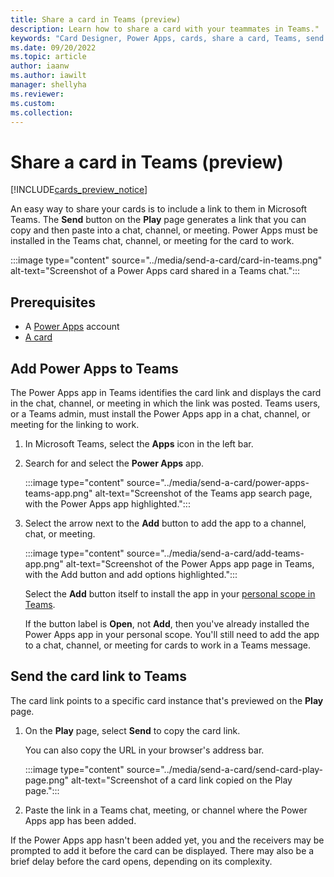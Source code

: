 ```yaml
---
title: Share a card in Teams (preview)
description: Learn how to share a card with your teammates in Teams."
keywords: "Card Designer, Power Apps, cards, share a card, Teams, send a card"
ms.date: 09/20/2022
ms.topic: article
author: iaanw
ms.author: iawilt
manager: shellyha
ms.reviewer: 
ms.custom: 
ms.collection: 
---
```


# Share a card in Teams (preview)

[!INCLUDE[cards_preview_notice](../includes/preview-include.md)]

An easy way to share your cards is to include a link to them in Microsoft Teams. The **Send** button on the **Play** page generates a link that you can copy and then paste into a chat, channel, or meeting. Power Apps must be installed in the Teams chat, channel, or meeting for the card to work.

   :::image type="content" source="../media/send-a-card/card-in-teams.png" alt-text="Screenshot of a Power Apps card shared in a Teams chat.":::

## Prerequisites

- A [Power Apps](https://powerapps.microsoft.com/) account
- [A card](../tutorials/hello-world-card.md)

## Add Power Apps to Teams

The Power Apps app in Teams identifies the card link and displays the card in the chat, channel, or meeting in which the link was posted. Teams users, or a Teams admin, must install the Power Apps app in a chat, channel, or meeting for the linking to work.

1. In Microsoft Teams, select the **Apps** icon in the left bar.
1. Search for and select the **Power Apps** app.

   :::image type="content" source="../media/send-a-card/power-apps-teams-app.png" alt-text="Screenshot of the Teams app search page, with the Power Apps app highlighted.":::

1. Select the arrow next to the **Add** button to add the app to a channel, chat, or meeting.

   :::image type="content" source="../media/send-a-card/add-teams-app.png" alt-text="Screenshot of the Power Apps app page in Teams, with the Add button and add options highlighted.":::

   Select the **Add** button itself to install the app in your [personal scope in Teams](../../teams/create-apps-overview.md).

   If the button label is **Open**, not **Add**, then you've already installed the Power Apps app in your personal scope. You'll still need to add the app to a chat, channel, or meeting for cards to work in a Teams message.

## Send the card link to Teams

The card link points to a specific card instance that's previewed on the **Play** page.

1. On the **Play** page, select **Send** to copy the card link.

    You can also copy the URL in your browser's address bar.  

   :::image type="content" source="../media/send-a-card/send-card-play-page.png" alt-text="Screenshot of a card link copied on the Play page.":::

1. Paste the link in a Teams chat, meeting, or channel where the Power Apps app has been added.

If the Power Apps app hasn't been added yet, you and the receivers may be prompted to add it before the card can be displayed. There may also be a brief delay before the card opens, depending on its complexity.
